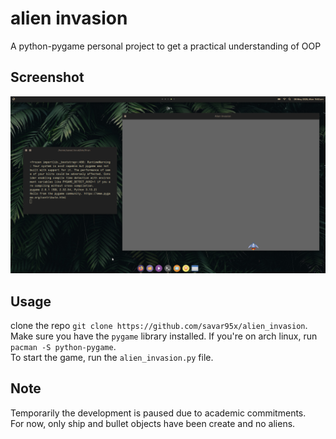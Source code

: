 # alien invasion
A python-pygame personal project to get a practical understanding of OOP 
## Screenshot
![demo](images/demo.png)
## Usage
clone the repo `git clone https://github.com/savar95x/alien_invasion`.  
Make sure you have the `pygame` library installed. If you're on arch linux, run `pacman -S python-pygame`.  
To start the game, run the `alien_invasion.py` file.  
## Note
Temporarily the development is paused due to academic commitments.  
For now, only ship and bullet objects have been create and no aliens.  
